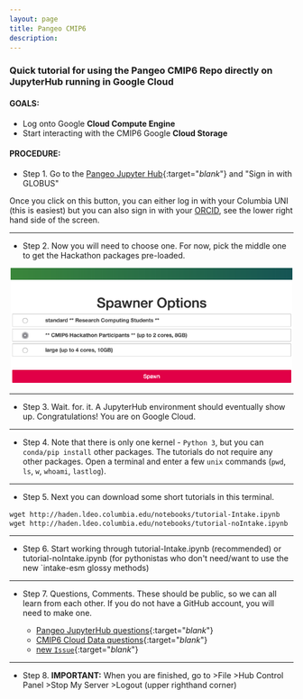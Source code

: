 ```yaml
---
layout: page
title: Pangeo CMIP6
description: 
---
```


### Quick tutorial for using the Pangeo CMIP6 Repo directly on JupyterHub running in Google Cloud

#### GOALS: 
- Log onto Google **Cloud Compute Engine**  
- Start interacting with the CMIP6 Google **Cloud Storage**

#### PROCEDURE:
- Step 1. Go to the [Pangeo Jupyter Hub](https://ocean.pangeo.io){:target="_blank_"}
and "Sign in with GLOBUS"

Once you click on this button, you can either log in with your Columbia UNI (this is easiest) but you can also sign in with your [ORCID](https://orcid.org/register), see the lower right hand side of the screen.

-------------
- Step 2. Now you will need to choose one. For now, pick the middle one to get the Hackathon packages pre-loaded.

<p align="center"><img src="/assets/SpawnerOptions.png" width="500"></p>

-------------
- Step 3. Wait. for. it.  A JupyterHub environment should eventually show up. Congratulations! You are on Google Cloud.

-------------
- Step 4. Note that there is only one kernel - `Python 3`, but you can `conda/pip install` other packages. The tutorials do not require any other packages. Open a terminal and enter a few `unix` commands (`pwd`, `ls`, `w`, `whoami`, `lastlog`).

-------------
- Step 5. Next you can download some short tutorials in this terminal. 

```
wget http://haden.ldeo.columbia.edu/notebooks/tutorial-Intake.ipynb
wget http://haden.ldeo.columbia.edu/notebooks/tutorial-noIntake.ipynb
```
-------------
- Step 6. Start working through tutorial-Intake.ipynb (recommended) or tutorial-noIntake.ipynb (for pythonistas who don't need/want to use the new `intake-esm glossy methods)

-------------
- Step 7. Questions, Comments. These should be public, so we can all learn from each other.  If you do not have a GitHub account, you will need to make one.

  - [Pangeo JupyterHub questions](https://github.com/naomi-henderson/naomi-henderson.github.io/issues/2){:target="_blank_"}
  - [CMIP6 Cloud Data questions](https://github.com/naomi-henderson/naomi-henderson.github.io/issues/1){:target="_blank_"}
  - [new `Issue`](https://github.com/naomi-henderson/naomi-henderson.github.io/issues/){:target="_blank_"}

-------------
- Step 8. **IMPORTANT:** When you are finished, go to >File >Hub Control Panel >Stop My Server >Logout (upper righthand corner)


